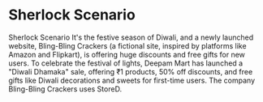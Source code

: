 # Sherlock Scenario
Sherlock Scenario
It's the festive season of Diwali, and a newly launched website, Bling-Bling Crackers (a fictional site, inspired by platforms like Amazon and Flipkart), is offering huge discounts and free gifts for new users. To celebrate the festival of lights, Deepam Mart has launched a "Diwali Dhamaka" sale, offering ₹1 products, 50% off discounts, and free gifts like Diwali decorations and sweets for first-time users. The company Bling-Bling Crackers uses StoreD.
